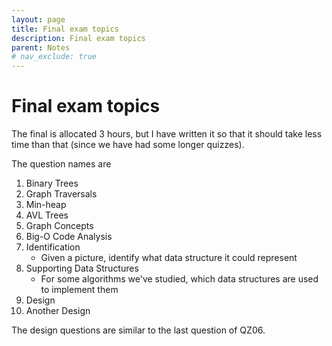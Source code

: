 ```yaml
---
layout: page
title: Final exam topics
description: Final exam topics
parent: Notes
# nav_exclude: true
---
```


# Final exam topics

The final is allocated 3 hours, but I have written it so that it should take less time than that (since we have had some longer quizzes).

The question names are

1. Binary Trees
2. Graph Traversals
3. Min-heap
4. AVL Trees
5. Graph Concepts
6. Big-O Code Analysis
7. Identification
    - Given a picture, identify what data structure it could represent
8. Supporting Data Structures
    - For some algorithms we've studied, which data structures are used to implement them
9. Design
10. Another Design

The design questions are similar to the last question of QZ06.
